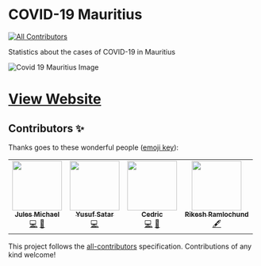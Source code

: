 # COVID-19 Mauritius
<!-- ALL-CONTRIBUTORS-BADGE:START - Do not remove or modify this section -->
[![All Contributors](https://img.shields.io/badge/all_contributors-4-orange.svg?style=flat-square)](#contributors-)
<!-- ALL-CONTRIBUTORS-BADGE:END -->

Statistics about the cases of COVID-19 in Mauritius

![Covid 19 Mauritius Image](https://github.com/MrSunshyne/covid19-mauritius/raw/master/public/og-image.jpg)

# [View Website](https://covid19.ramgolam.com)
## Contributors ✨

Thanks goes to these wonderful people ([emoji key](https://allcontributors.org/docs/en/emoji-key)):

<!-- ALL-CONTRIBUTORS-LIST:START - Do not remove or modify this section -->
<!-- prettier-ignore-start -->
<!-- markdownlint-disable -->
<table>
  <tr>
    <td align="center"><a href="https://gophers.mu"><img src="https://avatars3.githubusercontent.com/u/38979769?v=4" width="100px;" alt=""/><br /><sub><b>Jules Michael</b></sub></a><br /><a href="https://github.com/MrSunshyne/covid19-mauritius/commits?author=JulesMike" title="Code">💻</a> <a href="https://github.com/MrSunshyne/covid19-mauritius/issues?q=author%3AJulesMike" title="Bug reports">🐛</a></td>
    <td align="center"><a href="https://fluxy.net"><img src="https://avatars3.githubusercontent.com/u/949842?v=4" width="100px;" alt=""/><br /><sub><b>Yusuf Satar</b></sub></a><br /><a href="https://github.com/MrSunshyne/covid19-mauritius/commits?author=fluxynet" title="Code">💻</a></td>
    <td align="center"><a href="https://github.com/cedpoilly"><img src="https://avatars3.githubusercontent.com/u/11003819?v=4" width="100px;" alt=""/><br /><sub><b>Cedric</b></sub></a><br /><a href="https://github.com/MrSunshyne/covid19-mauritius/commits?author=cedpoilly" title="Code">💻</a> <a href="https://github.com/MrSunshyne/covid19-mauritius/issues?q=author%3Acedpoilly" title="Bug reports">🐛</a></td>
    <td align="center"><a href="https://paperboat.io"><img src="https://avatars3.githubusercontent.com/u/3250906?v=4" width="100px;" alt=""/><br /><sub><b>Rikesh Ramlochund</b></sub></a><br /><a href="#content-rrikesh" title="Content">🖋</a></td>
  </tr>
</table>

<!-- markdownlint-enable -->
<!-- prettier-ignore-end -->
<!-- ALL-CONTRIBUTORS-LIST:END -->

This project follows the [all-contributors](https://github.com/all-contributors/all-contributors) specification. Contributions of any kind welcome!